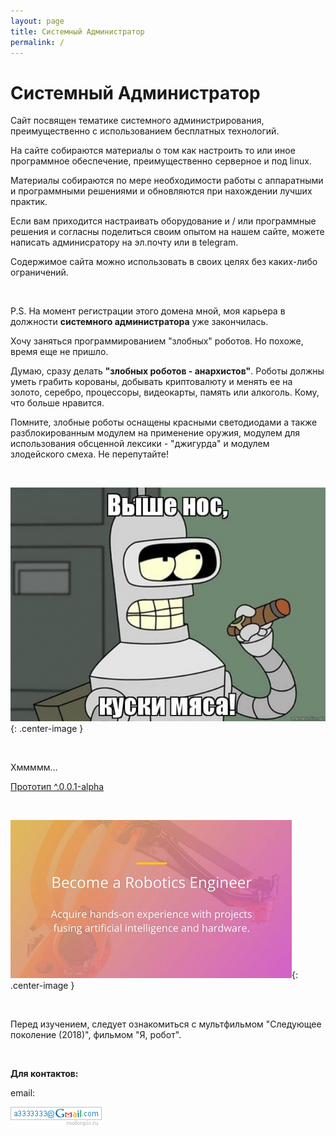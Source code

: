 ```yaml
---
layout: page
title: Системный Администратор
permalink: /
---
```


# Системный Администратор

Сайт посвящен тематике системного администрирования, преимущественно с использованием бесплатных технологий.

На сайте собираются материалы о том как настроить то или иное программное обеспечение, преимущественно серверное и под linux.

Материалы собираются по мере необходимости работы с аппаратными и программными решениями и обновляются при нахождении лучших практик.

Если вам приходится настраивать оборудование и / или программные решения и согласны поделиться своим опытом на нашем сайте, можете написать админисратору на эл.почту или в telegram.

Содержимое сайта можно использовать в своих целях без каких-либо ограничений.

<br/>

P.S. На момент регистрации этого домена мной, моя карьера в должности **системного администратора** уже закончилась.

Хочу заняться программированием "злобных" роботов. Но похоже, время еще не пришло.

Думаю, сразу делать **"злобных роботов - анархистов"**. Роботы должны уметь грабить корованы, добывать криптовалюту и менять ее на золото, серебро, процессоры, видеокарты, память или алкоголь. Кому, что больше нравится.

Помните, злобные роботы оснащены красными светодиодами а также разблокированным модулем на применение оружия, модулем для использования обсценной лексики - "джигурда" и модулем злодейского смеха. Не перепутайте!

<br/>

![Злобный робот bender](/img/bender.jpg "Злобный робот bender"){: .center-image }

<br/>

Хммммм...

<a href="/img/robo-prototype.gif">Прототип ^.0.0.1-alpha</a>

<br/>

![Robotics Software Engineer](/img/robotics-software-engineer-nanodegree.jpg "Robotics Software Engineer"){: .center-image }

<br/>

Перед изучением, следует ознакомиться с мультфильмом "Следующее поколение (2018)", фильмом "Я, робот".

<br/>

**Для контактов:**

email:

![Marley](/img/a3333333mail.gif "Marley")
